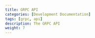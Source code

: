 ```yaml
---
title: GRPC API
categories: [Development Documentation]
tags: [grpc, api]
description: The GRPC API
weight: 7
---
```

